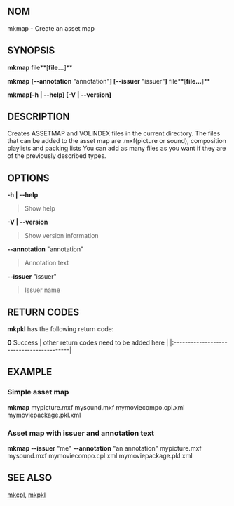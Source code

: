## NOM ##

mkmap - Create an asset map

## SYNOPSIS ##

**mkmap** file**[**file...**]**

**mkmap** **[--annotation** "annotation"**] [--issuer** "issuer"**]** file**[**file...**]**

**mkmap[-h | --help] [-V | --version]**

## DESCRIPTION ##
Creates ASSETMAP and VOLINDEX files in the current directory.
The files that can be added to the asset map are .mxf(picture or sound), composition playlists and packing lists
You can add as many files as you want if they are of the previously described types.

## OPTIONS ##
**-h | --help**
> Show help

**-V | --version**
> Show version information

**--annotation** "annotation"
> Annotation text

**--issuer** "issuer"
> Issuer name

## RETURN CODES ##

**mkpkl** has the following return code:

**0** Success
| other return codes need to be added here |
|:-----------------------------------------|

## EXAMPLE ##
### Simple asset map ###

**mkmap** mypicture.mxf mysound.mxf mymoviecompo.cpl.xml mymoviepackage.pkl.xml

### Asset map with issuer and annotation text ###

**mkmap --issuer** "me" **--annotation** "an annotation" mypicture.mxf mysound.mxf mymoviecompo.cpl.xml mymoviepackage.pkl.xml

## SEE ALSO ##
[mkcpl](MkCplMan.md), [mkpkl](MkPklMan.md)